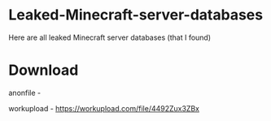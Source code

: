 # Leaked-Minecraft-server-databases
Here are all leaked Minecraft server databases (that I found)

# Download
anonfile - 

workupload - https://workupload.com/file/4492Zux3ZBx

